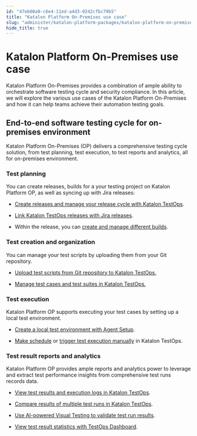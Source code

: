 ```yaml
---
id: "47eb00a0-c6e4-11ed-a4d3-0242cfbc79b5"
title: "Katalon Platform On-Premises use case"
slug: "administer/katalon-platform-packages/katalon-platform-on-premises/katalon-platform-on-premises-use-case"
hide_title: true
---
```


# <a id="concept-2147" class="anchor_top_offset"/><a id="ariaid-title1" class="anchor_top_offset"/>Katalon Platform On-Premises use case

<p xmlns="http://www.w3.org/1999/xhtml" className="p">Katalon Platform On-Premises provides a combination of ample ability to orchestrate software testing cycle and  security compliance. In this article, we will explore the various use cases of the Katalon Platform On-Premises and how it can help teams achieve their automation testing goals.</p> 

## <a id="concept-8446" class="anchor_top_offset"/>End-to-end software testing cycle for on-premises environment

<p xmlns="http://www.w3.org/1999/xhtml" className="shortdesc"><span className="ph">Katalon Platform</span> On-Premises (OP) delivers a comprehensive testing cycle solution, from test planning, test execution, to test reports and analytics, all  for on-premises environment.</p> 

### Test planning

<div xmlns="http://www.w3.org/1999/xhtml" className="p">You can create releases, builds for a your testing project on Katalon Platform OP, as well as syncing up with Jira releases:<ul className="ul"><li className="li"><p className="p"><a className="xref" href="#">Create releases and manage your release cycle with Katalon TestOps</a>.</p></li><li className="li"><p className="p"><a className="xref" href="#">Link Katalon TestOps releases with   Jira releases</a>.</p></li><li className="li"><p className="p">Within the release, you can  <a className="xref" href="#">create and manage different builds</a>.</p></li></ul></div>

### Test creation and organization

<div xmlns="http://www.w3.org/1999/xhtml" className="p">You can manage your test scripts by uploading them from your Git repository.<ul className="ul"><li className="li"><p className="p"><a className="xref" href="/organize/upload-test-scripts-from-the-git-repository-to-katalon-testops">Upload test scripts from Git repository to Katalon TestOps.</a></p></li><li className="li"><p className="p"><a className="xref" href="/organize/manage-tests/test-suite/manage-test-suites-in-katalon-testops">Manage test cases and test suites in Katalon TestOps.</a></p></li></ul></div>

### Test execution

<div xmlns="http://www.w3.org/1999/xhtml" className="p"><span className="ph">Katalon Platform</span> OP supports executing your test cases by setting up a local test environment. <ul className="ul"><li className="li"><p className="p"><a className="xref" href="/execute/cloud-based-test-execution/test-execution-with-testops/local-test-environments/create-a-local-test-environment-with-an-agent">Create a local test environment with Agent Setup</a>.</p></li><li className="li"><p className="p"><a className="xref" href="/execute/schedule-test-execution/schedule-test-runs-in-testops">Make schedule</a> or <a className="xref" href="/execute/schedule-test-execution/execute-test-runs-manually-in-testops">trigger test execution manually</a> in Katalon TestOps.</p></li></ul></div>

### Test result reports and analytics

<div xmlns="http://www.w3.org/1999/xhtml" className="p"><span className="ph">Katalon Platform</span> OP provides ample reports and analytics power to leverage and extract test performance insights from comprehensive test runs  records data.<ul className="ul"><li className="li"><p className="p"><a className="xref" href="/analyze/reports/view-test-reports/view-test-reports-in-katalon-testops/view-test-run-results/view-test-results-and-execution-logs-in-katalon-testops/view-test-results-and-execution-logs-in-katalon-testops">View test results and execution logs in Katalon TestOps</a>.</p></li><li className="li"><p className="p"><a className="xref" href="/analyze/analytics/compare-test-results-in-katalon-testops">Compare results of multiple test runs in Katalon TestOps</a>.</p></li><li className="li"><p className="p"><a className="xref" href="/analyze/analytics/visual-testing/use-testops-visual-testing">Use AI-powered Visual Testing to validate test run results</a>.</p></li><li className="li"><p className="p"><a className="xref" href="/analyze/reports/view-test-reports/view-test-reports-in-katalon-testops/view-testops-dashboard/testops-dashboard-overview">View test result statistics with TestOps Dashboard</a>.</p></li></ul></div>
